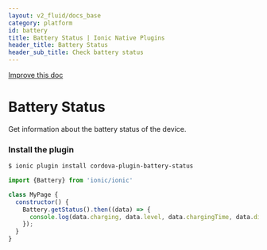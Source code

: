 ```yaml
---
layout: v2_fluid/docs_base
category: platform
id: battery
title: Battery Status | Ionic Native Plugins
header_title: Battery Status
header_sub_title: Check battery status
---
```

<div class="improve-docs">
  <a href='https://github.com/driftyco/ionic-site/edit/ionic2/docs/v2/platform/battery/index.md'>
    Improve this doc
  </a>
</div>

<h1 class="title">Battery Status</h1>

Get information about the battery status of the device.

### Install the plugin

```bash
$ ionic plugin install cordova-plugin-battery-status
```


```javascript
import {Battery} from 'ionic/ionic'

class MyPage {
  constructor() {
    Battery.getStatus().then((data) => {
      console.log(data.charging, data.level, data.chargingTime, data.dischargingTime)
    });
  }
}
```
